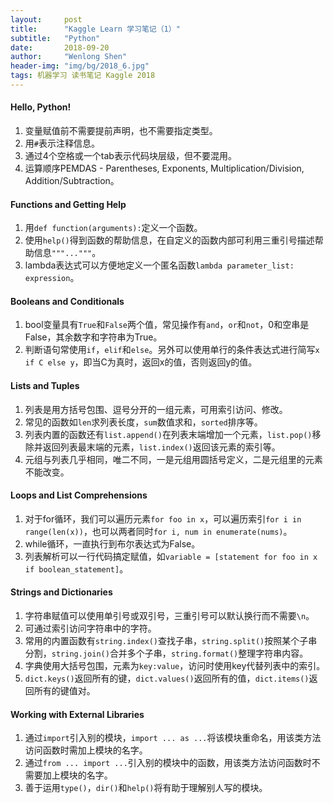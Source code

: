 ```yaml
---
layout:     post
title:      "Kaggle Learn 学习笔记（1）"
subtitle:   "Python"
date:       2018-09-20
author:     "Wenlong Shen"
header-img: "img/bg/2018_6.jpg"
tags: 机器学习 读书笔记 Kaggle 2018
---
```


<script type="text/javascript" src="https://cdnjs.cloudflare.com/ajax/libs/mathjax/2.7.1/MathJax.js?config=default"></script>

#### Hello, Python!

1. 变量赋值前不需要提前声明，也不需要指定类型。  
2. 用`#`表示注释信息。  
3. 通过4个空格或一个tab表示代码块层级，但不要混用。  
4. 运算顺序PEMDAS - Parentheses, Exponents, Multiplication/Division, Addition/Subtraction。

#### Functions and Getting Help

1. 用`def function(arguments):`定义一个函数。  
2. 使用`help()`得到函数的帮助信息，在自定义的函数内部可利用三重引号描述帮助信息`"""..."""`。  
3. lambda表达式可以方便地定义一个匿名函数`lambda parameter_list: expression`。  

#### Booleans and Conditionals

1. bool变量具有`True`和`False`两个值，常见操作有`and`，`or`和`not`，0和空串是False，其余数字和字符串为True。  
2. 判断语句常使用`if`，`elif`和`else`。另外可以使用单行的条件表达式进行简写`x if C else y`，即当C为真时，返回x的值，否则返回y的值。  

#### Lists and Tuples

1. 列表是用方括号包围、逗号分开的一组元素，可用索引访问、修改。  
2. 常见的函数如`len`求列表长度，`sum`数值求和，`sorted`排序等。  
3. 列表内置的函数还有`list.append()`在列表末端增加一个元素，`list.pop()`移除并返回列表最末端的元素，`list.index()`返回该元素的索引等。  
4. 元组与列表几乎相同，唯二不同，一是元组用圆括号定义，二是元组里的元素不能改变。  

#### Loops and List Comprehensions

1. 对于for循环，我们可以遍历元素`for foo in x`，可以遍历索引`for i in range(len(x))`，也可以两者同时`for i, num in enumerate(nums)`。  
2. while循环，一直执行到布尔表达式为False。  
3. 列表解析可以一行代码搞定赋值，如`variable = [statement for foo in x if boolean_statement]`。  

#### Strings and Dictionaries

1. 字符串赋值可以使用单引号或双引号，三重引号可以默认换行而不需要`\n`。  
2. 可通过索引访问字符串中的字符。  
3. 常用的内置函数有`string.index()`查找子串，`string.split()`按照某个子串分割，`string.join()`合并多个子串，`string.format()`整理字符串内容。  
4. 字典使用大括号包围，元素为`key:value`，访问时使用key代替列表中的索引。  
5. `dict.keys()`返回所有的键，`dict.values()`返回所有的值，`dict.items()`返回所有的键值对。  

#### Working with External Libraries

1. 通过`import`引入别的模块，`import ... as ...`将该模块重命名，用该类方法访问函数时需加上模块的名字。  
2. 通过`from ... import ...`引入别的模块中的函数，用该类方法访问函数时不需要加上模块的名字。  
3. 善于运用`type()`，`dir()`和`help()`将有助于理解别人写的模块。  
